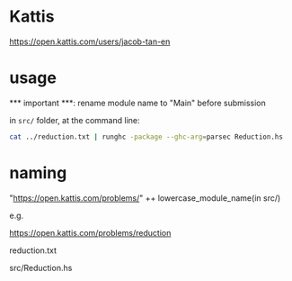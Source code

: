 # Kattis

https://open.kattis.com/users/jacob-tan-en

# usage

*** important ***: rename module name to "Main" before submission

in `src/` folder, at the command line:
```sh
cat ../reduction.txt | runghc -package --ghc-arg=parsec Reduction.hs
```

# naming

"https://open.kattis.com/problems/" ++ lowercase_module_name(in src/)

e.g.

https://open.kattis.com/problems/reduction

reduction.txt

src/Reduction.hs